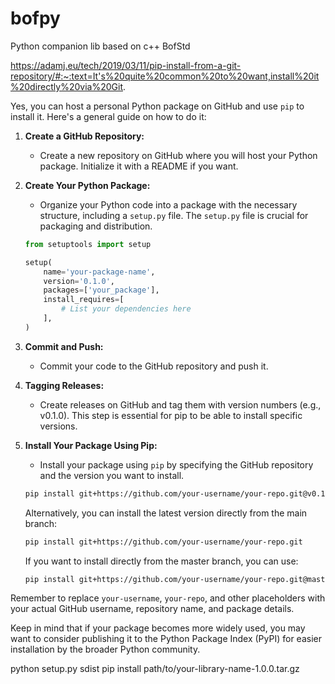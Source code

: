 # bofpy
Python companion lib based on c++ BofStd

https://adamj.eu/tech/2019/03/11/pip-install-from-a-git-repository/#:~:text=It's%20quite%20common%20to%20want,install%20it%20directly%20via%20Git.

Yes, you can host a personal Python package on GitHub and use `pip` to install it. Here's a general guide on how to do it:

1. **Create a GitHub Repository:**
   - Create a new repository on GitHub where you will host your Python package. Initialize it with a README if you want.

2. **Create Your Python Package:**
   - Organize your Python code into a package with the necessary structure, including a `setup.py` file. The `setup.py` file is crucial for packaging and distribution.

   ```python
   from setuptools import setup

   setup(
       name='your-package-name',
       version='0.1.0',
       packages=['your_package'],
       install_requires=[
           # List your dependencies here
       ],
   )
   ```

3. **Commit and Push:**
   - Commit your code to the GitHub repository and push it.

4. **Tagging Releases:**
   - Create releases on GitHub and tag them with version numbers (e.g., v0.1.0). This step is essential for pip to be able to install specific versions.

5. **Install Your Package Using Pip:**
   - Install your package using `pip` by specifying the GitHub repository and the version you want to install.

   ```bash
   pip install git+https://github.com/your-username/your-repo.git@v0.1.0
   ```

   Alternatively, you can install the latest version directly from the main branch:

   ```bash
   pip install git+https://github.com/your-username/your-repo.git
   ```

   If you want to install directly from the master branch, you can use:

   ```bash
   pip install git+https://github.com/your-username/your-repo.git@master
   ```

Remember to replace `your-username`, `your-repo`, and other placeholders with your actual GitHub username, repository name, and package details.

Keep in mind that if your package becomes more widely used, you may want to consider publishing it to the Python Package Index (PyPI) for easier installation by the broader Python community.


python setup.py sdist
pip install path/to/your-library-name-1.0.0.tar.gz